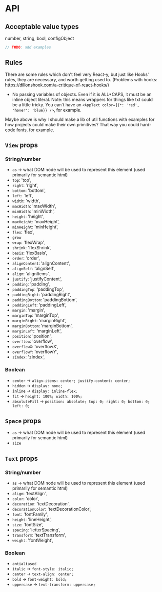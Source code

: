 # API

## Acceptable value types

number, string, bool, configObject

```jsx
// TODO: add examples
```

## Rules

There are some rules which don't feel very React-y, but just like Hooks' rules, they are necessary, and worth getting used to. (Problems with hooks: https://dillonshook.com/a-critique-of-react-hooks/)

- No passing variables of objects. Even if it is ALL*CAPS, it must be an inline object literal. Note: this means wrappers for things like txt could be a little tricky. You can't have an `<AppText color={{*: 'red', 'hover': 'blue}} />`, for example.

Maybe above is why I should make a lib of util functions with examples for how projects could make their own primitives? That way you could hard-code fonts, for example.

## `View` props

### String/number

- `as` -> what DOM node will be used to represent this element (used primarily for semantic html)
- `top`: 'top',
- `right`: 'right',
- `bottom`: 'bottom',
- `left`: 'left',
- `width`: 'width',
- `maxWidth`: 'maxWidth',
- `minWidth`: 'minWidth',
- `height`: 'height',
- `maxHeight`: 'maxHeight',
- `minHeight`: 'minHeight',
- `flex`: 'flex',
- `grow`
- `wrap`: 'flexWrap',
- `shrink`: 'flexShrink',
- `basis`: 'flexBasis',
- `order`: 'order',
- `alignContent`: 'alignContent',
- `alignSelf`: 'alignSelf',
- `align`: 'alignItems',
- `justify`: 'justifyContent',
- `padding`: 'padding',
- `paddingTop`: 'paddingTop',
- `paddingRight`: 'paddingRight',
- `paddingBottom`: 'paddingBottom',
- `paddingLeft`: 'paddingLeft',
- `margin`: 'margin',
- `marginTop`: 'marginTop',
- `marginRight`: 'marginRight',
- `marginBottom`: 'marginBottom',
- `marginLeft`: 'marginLeft',
- `position`: 'position',
- `overflow`: 'overflow',
- `overflowX`: 'overflowX',
- `overflowY`: 'overflowY',
- `zIndex`: 'zIndex',

### Boolean

- `center` -> `align-items: center; justify-content: center;`
- `hidden` -> `display: none;`
- `inline` -> `display: inline-flex;`
- `fit` -> `height: 100%; width: 100%;`
- `absoluteFill` -> `position: absolute; top: 0; right: 0; bottom: 0; left: 0;`

## `Space` props

- `as` -> what DOM node will be used to represent this element (used primarily for semantic html)
- `size`

## `Text` props

### String/number

- `as` -> what DOM node will be used to represent this element (used primarily for semantic html)
- `align`: 'textAlign',
- `color`: 'color',
- `decoration`: 'textDecoration',
- `decorationColor`: 'textDecorationColor',
- `font`: 'fontFamily',
- `height`: 'lineHeight',
- `size`: 'fontSize',
- `spacing`: 'letterSpacing',
- `transform`: 'textTransform',
- `weight`: 'fontWeight',

### Boolean

- `antialiased`
- `italic` -> `font-style: italic;`
- `center` -> `text-align: center;`
- `bold` -> `font-weight: bold;`
- `uppercase` -> `text-transform: uppercase;`
